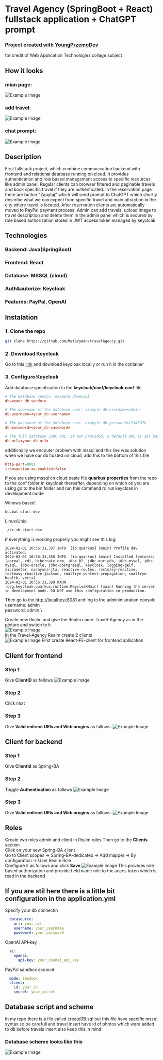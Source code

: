 # Travel Agency (SpringBoot + React) fullstack application + ChatGPT prompt

### Project created with [YoungPrzemoDev](https://github.com/YoungPrzemoDev)

for credit of Web Application Technologies collage subject

## How it looks

### mian page:

![Example Image](assets/mainPage.png "This is an example image")

### add travel:

![Example Image](assets/addTravel.png "This is an example image")

### chat prompt:

![Example Image](assets/chatPrompt.png "This is an example image")

## Description

First fullstack project, which combine communication backend with frontend and relational database running on cloud. It provides
authentication and role based management access to specific resources like admin panel. Regular clients can browser filtered and paginable travels and book specific travel if they are authenticated.
In the reservation page there are button "Zapytaj" which will send prompt to ChatGPT which shortly describe what we can expect from specific travel and main attraction in the city where travel is located.
After reservation clients are automatically moved to PayPal payment process.
Admin can add travels, upload image to travel description and delete them in the admin panel which is secured by role based authorization stored in JWT access token managed by keycloak.

## Technologies

### Backend: Java(SpringBoot)

### Frontend: React

### Database: MSSQL (cloud)

### Auth&autorize: Keycloak

### Features: PayPal, OpenAI

## Instalation

### 1. Clone the repo

```bash
git clone https://github.com/MatSzyman/travelAgency.git
```

### 2. Download Keycloak

Go to this [link](https://www.keycloak.org/downloads) and download keycloak locally or run it in the container

### 3. Configure Keycloak

Add database specification to the **keycloak/conf/keycloak.conf** file

```keycloak.conf
# The database vendor. example db=mssql
db=<your_db_vendor>

# The username of the database user. example db-username=admin
db-username=<your_db-username>

# The password of the database user. example db-password=12345678
db-password=<your_db-password>

# The full database JDBC URL. If not provided, a default URL is set based on the selected database vendor.
db-url=<your_db-url>
```

additionally we encouter problem with mssql and this line was solution when we have our db hosted on cloud, add this to the bottom of this file

```keycloak.conf
http-port=8081
transaction-xa-enabled=false
```

if you are using mssql on cloud paste file **quarkus.properties** from the repo to the conf folder in keycloak
thereafter, depending on which os you are using go to the bin folder and run this command ro run keycloak in development mode

Winows based:

```bash
kc.bat start-dev
```

Linux/Unix:

```bash
./kc.sh start-dev
```

if everything is working properly you might see this log:

```log
2024-02-01 10:56:31,387 INFO  [io.quarkus] (main) Profile dev activated.
2024-02-01 10:56:31,388 INFO  [io.quarkus] (main) Installed features: [agroal, cdi, hibernate-orm, jdbc-h2, jdbc-mariadb, jdbc-mssql, jdbc-mysql, jdbc-oracle, jdbc-postgresql, keycloak, logging-gelf, micrometer, narayana-jta, reactive-routes, resteasy-reactive, resteasy-reactive-jackson, smallrye-context-propagation, smallrye-health, vertx]
2024-02-01 10:56:31,390 WARN  [org.keycloak.quarkus.runtime.KeycloakMain] (main) Running the server in development mode. DO NOT use this configuration in production.
```

Then go to the [http://localhost:8081](http://localhost:8081)
and log to the admininistration console \
username: admin \
password: admin \

Create new Realm and give the Realm name: Travel-Agency as in the picture and switch to it \
![Example Image](assets/createRealm.png "This is an example image") \
In the Travel-Agency Realm create 2 clients \
![Example Image](assets/createClient.png "This is an example image")
First create React-FE-client for frontend apllication

## Client for frontend

### Step 1

Give **ClientID** as follows
![Example Image](assets/react1.png "This is an example image")

### Step 2

Click next

### Step 3

Give **Valid redirect URIs and Web orogins** as follows:
![Example Image](assets/react2.png "This is an example image")

## Client for backend

### Step 1

Give **ClientId** as Spring-BA

### Step 2

Toggle **Authentication** as follows
![Example Image](assets/spring2.png "This is an example image")

### Step 3

Give **Valid redirect URIs and Web orogins** as follows:
![Example Image](assets/spring3.png "This is an example image")

## Roles

Create two roles admin and client in Realm roles
Then go to the **Clients** section \
Click on your new Spring-BA client \
Go to Client scopes -> Spring-BA-dedicated -> Add mapper -> By configuration -> User Realm Role \
Configure it as follows and click **Save**
![Example Image](assets/roles.png "This is an example image")
This provides role based authorization and provide field name role to the acces token which is read in the backend

## If you are stil here there is a little bit configuration in the application.yml

Specify your db connectin

```application.yml
  datasource:
    url: your_url
    username: your_usernmae
    password: your_password
```

OpenAI API-key

```application.yml
  ai:
    openai:
      api-key: your_openai_api_key
```

PayPal sandbox acoount

```application.yml
  mode: sandbox
  client:
    id: your_id
    secret: your_secret
```

## Database script and scheme

In my repo there is a file called createDB.sql but this file have specific mssql syntax so be carefull and travel insert have id of photos which were added to db before travels insert also keep this in mind

### Database scheme looks like this

![Example Image](assets/dbDiagram.png "This is an example image")
